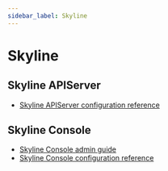 ```yaml
---
sidebar_label: Skyline
---
```


# Skyline

## Skyline APIServer

* [Skyline APIServer configuration reference](https://docs.openstack.org/skyline-apiserver/latest/configuration/settings.html)

## Skyline Console

* [Skyline Console admin guide](https://docs.openstack.org/skyline-console/latest/admin/index.html)
* [Skyline Console configuration reference](https://docs.openstack.org/skyline-console/latest/configuration/skyline-console-settings.html)

